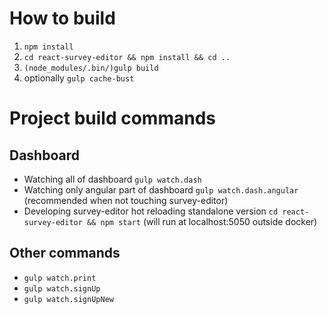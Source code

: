 # How to build
1. `npm install`
2. `cd react-survey-editor && npm install && cd ..`
3. `(node_modules/.bin/)gulp build`
4. optionally `gulp cache-bust`

# Project build commands

## Dashboard
* Watching all of dashboard `gulp watch.dash`
* Watching only angular part of dashboard `gulp watch.dash.angular` (recommended when not touching survey-editor)
* Developing survey-editor hot reloading standalone version `cd react-survey-editor && npm start` (will run at localhost:5050 outside docker)

## Other commands
* `gulp watch.print`
* `gulp watch.signUp`
* `gulp watch.signUpNew`

